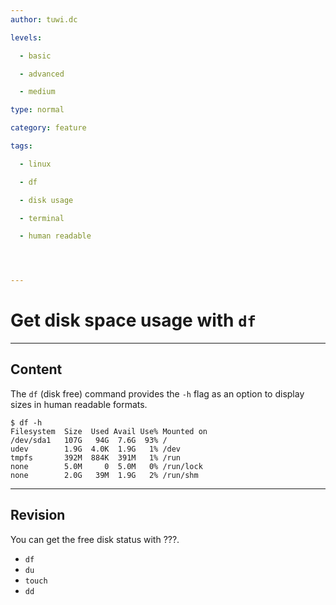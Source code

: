 ```yaml
---
author: tuwi.dc

levels:

  - basic

  - advanced

  - medium

type: normal

category: feature

tags:

  - linux

  - df

  - disk usage

  - terminal

  - human readable




---
```


# Get disk space usage with `df`

---
## Content

The `df` (disk free) command provides the `-h` flag as an option to display sizes in human readable formats. 

```
$ df -h
Filesystem  Size  Used Avail Use% Mounted on
/dev/sda1   107G   94G  7.6G  93% /
udev        1.9G  4.0K  1.9G   1% /dev
tmpfs       392M  884K  391M   1% /run
none        5.0M     0  5.0M   0% /run/lock
none        2.0G   39M  1.9G   2% /run/shm

```

---
## Revision

You can get the free disk status with ???. 


* `df`
* `du`
* `touch`
* `dd`

